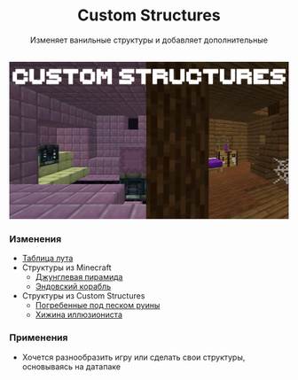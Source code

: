 <div align="center">

<h1> Custom Structures </h1>
Изменяет ванильные структуры и добавляет дополнительные <br><br>

![image](https://github.com/LumonCorporation/Custom_Structures/blob/main/files/Custom_Structures.png) <br>
</div>



### Изменения
- [Таблица лута](https://github.com/LumonCorporation/Custom_Structures/blob/main/docs/loot_table.md)
- Структуры из Minecraft
  - [Джунглевая пирамида](https://github.com/LumonCorporation/Custom_Structures/blob/main/docs/structures/jungle_pyramid.md)
  - [Эндовский корабль](https://github.com/LumonCorporation/Custom_Structures/blob/main/docs/structures/end_ship.md)
- Структуры из Custom Structures
  - [Погребенные под песком руины](https://github.com/LumonCorporation/Custom_Structures/blob/main/docs/structures/buried_ruins_sand.md)
  - [Хижина иллюзиониста](https://github.com/LumonCorporation/Custom_Structures/blob/main/docs/structures/illusioner_shack.md)

### Применения
- Хочется разнообразить игру или сделать свои структуры, основываясь на датапаке

